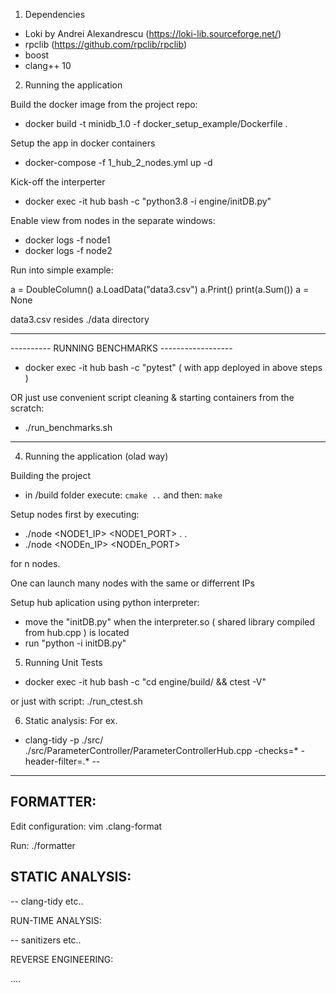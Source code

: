 1. Dependencies

- Loki by Andrei Alexandrescu (https://loki-lib.sourceforge.net/)
- rpclib (https://github.com/rpclib/rpclib)
- boost
- clang++ 10

2. Running the application

Build the docker image from the project repo:

- docker build -t minidb_1.0 -f docker_setup_example/Dockerfile .

Setup the app in docker containers

- docker-compose -f 1_hub_2_nodes.yml up -d

Kick-off the interperter

- docker exec -it hub bash -c "python3.8 -i engine/initDB.py"

Enable view from nodes in the separate windows:

- docker logs -f node1
- docker logs -f node2

Run into simple example:

a = DoubleColumn()
a.LoadData("data3.csv")
a.Print()
print(a.Sum())
a = None

data3.csv resides ./data directory

------------------------------------------------

---------- RUNNING BENCHMARKS ------------------

- docker exec -it hub bash -c "pytest" ( with app deployed in above steps )

OR just use convenient script cleaning & starting containers from the scratch:

- ./run_benchmarks.sh

------------------------------------------------


4. Running the application (olad way)

Building the project

- in /build folder execute:
`cmake ..`
and then:
`make`


Setup nodes first by executing:

- ./node <NODE1_IP> <NODE1_PORT>
.
.
- ./node <NODEn_IP> <NODEn_PORT>

for n nodes.

One can launch many nodes with the same or differrent IPs

Setup hub aplication using python interpreter:

- move the "initDB.py" when the interpreter.so ( shared library compiled from hub.cpp )
is located
- run "python -i initDB.py"


5. Running Unit Tests

- docker exec -it hub bash -c "cd engine/build/ && ctest -V"

or just with script: ./run_ctest.sh

6. Static analysis:
For ex.
- clang-tidy -p ./src/ ./src/ParameterController/ParameterControllerHub.cpp -checks=* -header-filter=.* --

---------------------------------------------------


FORMATTER:
------------------
Edit configuration:
vim .clang-format

Run:
./formatter

STATIC ANALYSIS:
------------------
-- clang-tidy etc..


RUN-TIME ANALYSIS:

-- sanitizers etc..

REVERSE ENGINEERING:

....
